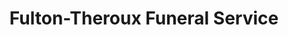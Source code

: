 ---
title: "Fulton-Theroux Funeral Service"
url: /niantic/fulton-theroux-funeral-service/
shop: funeral directors
---